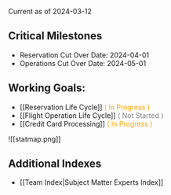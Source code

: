 
Current as of 2024-03-12
## Critical Milestones
- Reservation Cut Over Date:  2024-04-01
- Operations Cut Over Date: 2024-05-01

## Working Goals:
* [[Reservation Life Cycle]] <font color="orange">( In Progress )</font>
* [[Flight Operation Life Cycle]] <font color="gray">( Not Started )</font>
* [[Credit Card Processing]] <font color="orange">( In Progress )</font> 

![[statmap.png]]

## Additional Indexes
- [[Team Index|Subject Matter Experts Index]]
